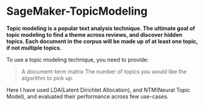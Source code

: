 # SageMaker-TopicModeling

**Topic modeling is a popular text analysis technique. The ultimate goal of topic modeling to find a theme across reviews, and discover hidden topics.
Each document in the corpus will be made up of at least one topic, if not multiple topics.**

To use a topic modeling technique, you need to provide:
> A document-term matrix
> The number of topics you would like the algorithm to pick up.

Here I have used LDA(Latent Dirichlet Allocation), and NTM(Neural Topic Model), and evaluated their performance across few use-cases.
